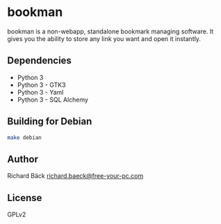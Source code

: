 # bookman

bookman is a non-webapp, standalone bookmark managing software. It gives you the ability to store any link you want and open it instantly.


## Dependencies

* Python 3
* Python 3 - GTK3
* Python 3 - Yaml
* Python 3 - SQL Alchemy


## Building for Debian

```bash
make debian
```

## Author

Richard Bäck <richard.baeck@free-your-pc.com>

## License

GPLv2
